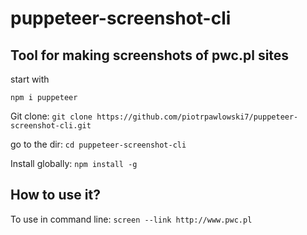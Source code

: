 # puppeteer-screenshot-cli

## Tool for making screenshots of pwc.pl sites

start with
```
npm i puppeteer
```
  
  
  
Git clone:
``
git clone https://github.com/piotrpawlowski7/puppeteer-screenshot-cli.git
``  
  
go to the dir:
``
cd puppeteer-screenshot-cli
``  


  
Install globally:
``
npm install -g
``  
## How to use it?
  
To use in command line:
``
screen --link http://www.pwc.pl
``
